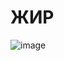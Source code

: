 # ЖИР
![image](https://user-images.githubusercontent.com/70890402/109849644-9317ac80-7c8c-11eb-8467-5adcf3a9549a.png)
